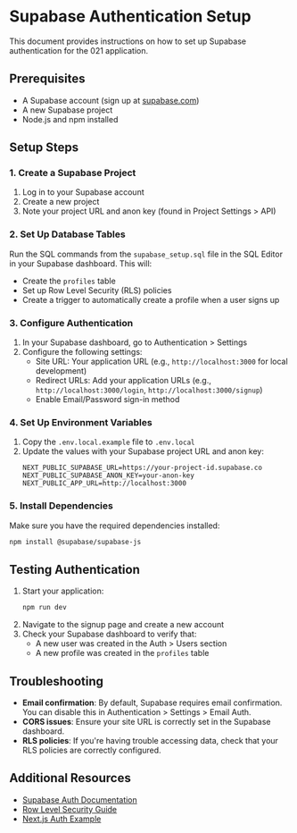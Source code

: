 # Supabase Authentication Setup

This document provides instructions on how to set up Supabase authentication for the 021 application.

## Prerequisites

- A Supabase account (sign up at [supabase.com](https://supabase.com))
- A new Supabase project
- Node.js and npm installed

## Setup Steps

### 1. Create a Supabase Project

1. Log in to your Supabase account
2. Create a new project
3. Note your project URL and anon key (found in Project Settings > API)

### 2. Set Up Database Tables

Run the SQL commands from the `supabase_setup.sql` file in the SQL Editor in your Supabase dashboard. This will:

- Create the `profiles` table
- Set up Row Level Security (RLS) policies
- Create a trigger to automatically create a profile when a user signs up

### 3. Configure Authentication

1. In your Supabase dashboard, go to Authentication > Settings
2. Configure the following settings:
   - Site URL: Your application URL (e.g., `http://localhost:3000` for local development)
   - Redirect URLs: Add your application URLs (e.g., `http://localhost:3000/login`, `http://localhost:3000/signup`)
   - Enable Email/Password sign-in method

### 4. Set Up Environment Variables

1. Copy the `.env.local.example` file to `.env.local`
2. Update the values with your Supabase project URL and anon key:
   ```
   NEXT_PUBLIC_SUPABASE_URL=https://your-project-id.supabase.co
   NEXT_PUBLIC_SUPABASE_ANON_KEY=your-anon-key
   NEXT_PUBLIC_APP_URL=http://localhost:3000
   ```

### 5. Install Dependencies

Make sure you have the required dependencies installed:

```bash
npm install @supabase/supabase-js
```

## Testing Authentication

1. Start your application:
   ```bash
   npm run dev
   ```
2. Navigate to the signup page and create a new account
3. Check your Supabase dashboard to verify that:
   - A new user was created in the Auth > Users section
   - A new profile was created in the `profiles` table

## Troubleshooting

- **Email confirmation**: By default, Supabase requires email confirmation. You can disable this in Authentication > Settings > Email Auth.
- **CORS issues**: Ensure your site URL is correctly set in the Supabase dashboard.
- **RLS policies**: If you're having trouble accessing data, check that your RLS policies are correctly configured.

## Additional Resources

- [Supabase Auth Documentation](https://supabase.com/docs/guides/auth)
- [Row Level Security Guide](https://supabase.com/docs/guides/auth/row-level-security)
- [Next.js Auth Example](https://github.com/supabase/supabase/tree/master/examples/auth/nextjs) 